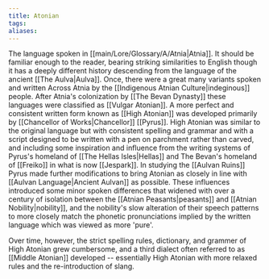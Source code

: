 ```yaml
---
title: Atonian
tags: 
aliases:
---
```

The language spoken in [[main/Lore/Glossary/A/Atnia|Atnia]]. It should be familiar enough to the reader, bearing striking similarities to English though it has a deeply different history descending from the language of the ancient [[The Aulva|Aulva]]. Once, there were a great many variants spoken and written Across Atnia by the [[Indigenous Atnian Culture|indeginous]] people. After Atnia's colonization by [[The Bevan Dynasty]] these languages were classified as [[Vulgar Atonian]]. A more perfect and consistent written form known as [[High Atonian]] was developed primarily by [[Chancellor of Works|Chancellor]] [[Pyrus]]. High Atonian was similar to the original language but with consistent spelling and grammar and with a script designed to be written with a pen on parchment rather than carved, and including some inspiration and influence from the writing systems of Pyrus's homeland of [[The Hellas Isles|Hellas]] and The Bevan's homeland of [[Freiko]] in what is now [[Jespark]]. In studying the [[Aulvan Ruins]] Pyrus made further modifications to bring Atonian as closely in line with [[Aulvan Language|Ancient Aulvan]] as possible. These influences introduced some minor spoken differences that widened with over a century of isolation between the [[Atnian Peasants|peasants]] and [[Atnian Nobility|nobility]], and the nobility's slow alteration of their speech patterns to more closely match the phonetic pronunciations implied by the written language which was viewed as more 'pure'.

Over time, however, the strict spelling rules, dictionary, and grammer of High Atonian grew cumbersome, and a third dialect often referred to as [[Middle Atonian]] developed -- essentially High Atonian with more relaxed rules and the re-introduction of slang. 